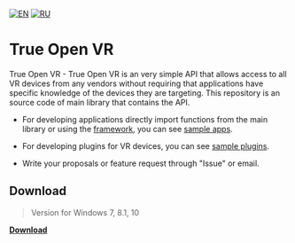 [![EN](https://user-images.githubusercontent.com/9499881/27683803-659dc988-5cd8-11e7-9c05-0b747e917666.png)](https://github.com/TrueOpenVR/TrueOpenVR-Core/blob/master/README.md) [![RU](https://user-images.githubusercontent.com/9499881/27683795-5b0fbac6-5cd8-11e7-929c-057833e01fb1.png)](https://github.com/TrueOpenVR/TrueOpenVR-Core/blob/master/README.RU.md)
# True Open VR
True Open VR - True Open VR is an very simple API that allows access to all VR devices from any vendors without requiring that applications have specific knowledge of the devices they are targeting. This repository is an source code of main library that contains the API.

- For developing applications directly import functions from the main library or using the [framework](https://github.com/TrueOpenVR/TrueOpenVR-Core/tree/master/Library), you can see [sample apps](https://github.com/TrueOpenVR/TrueOpenVR-Samples).

- For developing plugins for VR devices, you can see [sample plugins](https://github.com/TrueOpenVR/TrueOpenVR-Plugins).

- Write your proposals or feature request through "Issue" or email.
## Download
>Version for Windows 7, 8.1, 10

**[Download](https://github.com/TrueOpenVR/TrueOpenVR-Core/releases)**